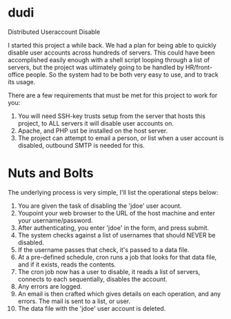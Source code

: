 dudi
====

Distributed Useraccount Disable

I started this project a while back. We had a plan for being able to quickly disable user accounts across
hundreds of servers. This could have been accomplished easily enough with a shell script looping through a list
of servers, but the project was ultimately going to be handled by HR/front-office people. So the system had
to be both very easy to use, and to track its usage.

There are a few requirements that must be met for this project to work for you:
1) You will need SSH-key trusts setup from the server that hosts this project, to ALL servers it will disable user accounts on.
2) Apache, and PHP ust be installed on the host server.
3) The project can attempt to email a person, or list when a user account is disabled, outbound SMTP is needed for this.


Nuts and Bolts
==============
The underlying process is very simple, I'll list the operational steps below:

1) You are given the task of disabling the 'jdoe' user acount.
2) Youpoint your web browser to the URL of the host machine and enter your username/password.
3) After authenticating, you enter 'jdoe' in the form, and press submit.
4) The system checks against a list of usernames that should NEVER be disabled.
5) If the username passes that check, it's passed to a data file.
6) At a pre-defined schedule, cron runs a job that looks for that data file, and if it exists, reads the contents.
7) The cron job now has a user to disable, it reads a list of servers, connects to each sequentially, disables the account.
8) Any errors are logged.
9) An email is then crafted which gives details on each operation, and any errors. The mail is sent to a list, or user.
10) The data file with the 'jdoe' user account is deleted.
